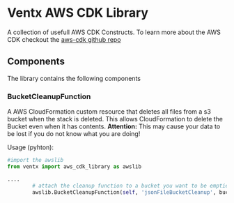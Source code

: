 # Ventx AWS CDK Library

A collection of usefull AWS CDK Constructs. To learn more about the AWS CDK checkout the [aws-cdk github repo](https://github.com/awslabs/aws-cdk)

## Components

The library contains the following components

### BucketCleanupFunction

A AWS CloudFormation custom resource that deletes all files from a s3 bucket when the stack is deleted. This allows CloudFormation to delete the Bucket even when it has contents. __Attention:__ This may cause your data to be lost if you do not know what you are doing!

Usage (pyhton):
```python
#import the awslib
from ventx import aws_cdk_library as awslib 

....
        # attach the cleanup function to a bucket you want to be emptied when the stack is deleted
        awslib.BucketCleanupFunction(self, 'jsonFileBucketCleanup', bucket=YourBucketToBeEmptied)
```